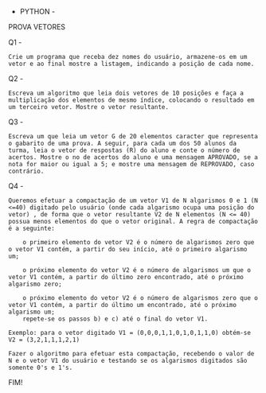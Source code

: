 - PYTHON -

PROVA VETORES

Q1 -

    Crie um programa que receba dez nomes do usuário, armazene-os em um vetor e ao final mostre a listagem, indicando a posição de cada nome.

Q2 - 

    Escreva um algoritmo que leia dois vetores de 10 posições e faça a multiplicação dos elementos de mesmo índice, colocando o resultado em um terceiro vetor. Mostre o vetor resultante.

Q3 - 

    Escreva um que leia um vetor G de 20 elementos caracter que representa o gabarito de uma prova. A seguir, para cada um dos 50 alunos da turma, leia o vetor de respostas (R) do aluno e conte o número de acertos. Mostre o no de acertos do aluno e uma mensagem APROVADO, se a nota for maior ou igual a 5; e mostre uma mensagem de REPROVADO, caso contrário.

Q4 -

    Queremos efetuar a compactação de um vetor V1 de N algarismos 0 e 1 (N <=40) digitado pelo usuário (onde cada algarismo ocupa uma posição do vetor) , de forma que o vetor resultante V2 de N elementos (N <= 40) possua menos elementos do que o vetor original. A regra de compactação é a seguinte:

        o primeiro elemento do vetor V2 é o número de algarismos zero que o vetor V1 contém, a partir do seu início, até o primeiro algarismo um;

        o próximo elemento do vetor V2 é o número de algarismos um que o vetor V1 contém, a partir do último zero encontrado, até o próximo algarismo zero;

        o próximo elemento do vetor V2 é o número de algarismos zero que o vetor V1 contém, a partir do último um encontrado, até o próximo algarismo um;
        repete-se os passos b) e c) até o final do vetor V1.

    Exemplo: para o vetor digitado V1 = (0,0,0,1,1,0,1,0,1,1,0) obtém-se V2 = (3,2,1,1,1,2,1)

    Fazer o algoritmo para efetuar esta compactação, recebendo o valor de N e o vetor V1 do usuário e testando se os algarismos digitados são somente 0's e 1's.

FIM!